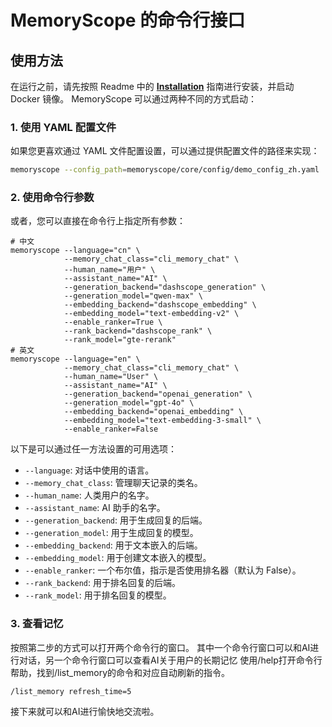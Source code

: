 # MemoryScope 的命令行接口

## 使用方法
在运行之前，请先按照 Readme 中的 [**Installation**](../../docs/installation_zh.md#三通过-pypi-安装) 指南进行安装，并启动 Docker 镜像。
MemoryScope 可以通过两种不同的方式启动：

### 1. 使用 YAML 配置文件

如果您更喜欢通过 YAML 文件配置设置，可以通过提供配置文件的路径来实现：
```bash
memoryscope --config_path=memoryscope/core/config/demo_config_zh.yaml
```
 
### 2. 使用命令行参数

或者，您可以直接在命令行上指定所有参数：

```
# 中文
memoryscope --language="cn" \
            --memory_chat_class="cli_memory_chat" \
            --human_name="用户" \
            --assistant_name="AI" \
            --generation_backend="dashscope_generation" \
            --generation_model="qwen-max" \
            --embedding_backend="dashscope_embedding" \
            --embedding_model="text-embedding-v2" \
            --enable_ranker=True \
            --rank_backend="dashscope_rank" \
            --rank_model="gte-rerank"
# 英文
memoryscope --language="en" \
            --memory_chat_class="cli_memory_chat" \
            --human_name="User" \
            --assistant_name="AI" \
            --generation_backend="openai_generation" \
            --generation_model="gpt-4o" \
            --embedding_backend="openai_embedding" \
            --embedding_model="text-embedding-3-small" \
            --enable_ranker=False
```

以下是可以通过任一方法设置的可用选项：

- `--language`: 对话中使用的语言。
- `--memory_chat_class`: 管理聊天记录的类名。
- `--human_name`: 人类用户的名字。
- `--assistant_name`: AI 助手的名字。
- `--generation_backend`: 用于生成回复的后端。
- `--generation_model`: 用于生成回复的模型。
- `--embedding_backend`: 用于文本嵌入的后端。
- `--embedding_model`: 用于创建文本嵌入的模型。
- `--enable_ranker`: 一个布尔值，指示是否使用排名器（默认为 False）。
- `--rank_backend`: 用于排名回复的后端。
- `--rank_model`: 用于排名回复的模型。

### 3. 查看记忆
按照第二步的方式可以打开两个命令行的窗口。
其中一个命令行窗口可以和AI进行对话，另一个命令行窗口可以查看AI关于用户的长期记忆
使用/help打开命令行帮助，找到/list_memory的命令和对应自动刷新的指令。
```
/list_memory refresh_time=5
```
接下来就可以和AI进行愉快地交流啦。